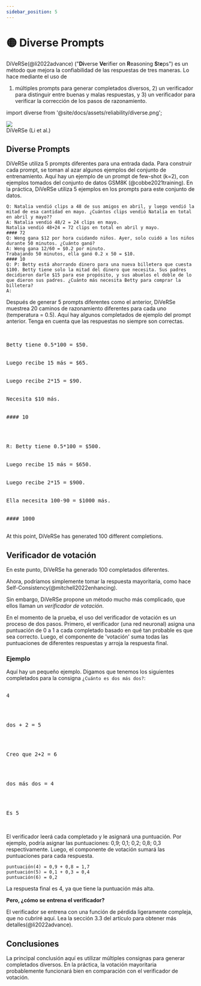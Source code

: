 ```yaml
---
sidebar_position: 5
---
```


# 🟡 Diverse Prompts

DiVeRSe(@li2022advance) ("**Di**verse **Ve**rifier on **R**easoning **S**t**e**ps") es un método que mejora la confiabilidad de las respuestas de tres maneras. Lo hace mediante el uso de
1) múltiples prompts para generar completados diversos, 2) un verificador para distinguir entre buenas y malas respuestas, y 3) un verificador para verificar la corrección de los pasos de razonamiento.


import diverse from '@site/docs/assets/reliability/diverse.png';

<div style={{textAlign: 'center'}}>
  <img src={diverse} style={{width: "750px"}} />
</div>

<div style={{textAlign: 'center'}}>
DiVeRSe (Li et al.)
</div>


## Diverse Prompts

DiVeRSe utiliza 5 prompts diferentes para una entrada dada. Para construir cada prompt, se toman al azar algunos ejemplos del conjunto de entrenamiento. Aquí hay un ejemplo de un prompt de few-shot (k=2), con ejemplos tomados del conjunto de datos GSM8K (@cobbe2021training). En la práctica, DiVeRSe utiliza 5 ejemplos en los prompts para este conjunto de datos.


```
Q: Natalia vendió clips a 48 de sus amigos en abril, y luego vendió la mitad de esa cantidad en mayo. ¿Cuántos clips vendió Natalia en total en abril y mayo??
A: Natalia vendió 48/2 = 24 clips en mayo.
Natalia vendió 48+24 = 72 clips en total en abril y mayo.
#### 72
Q: Weng gana $12 por hora cuidando niños. Ayer, solo cuidó a los niños durante 50 minutos. ¿Cuánto ganó?
A: Weng gana 12/60 = $0.2 por minuto.
Trabajando 50 minutos, ella ganó 0.2 x 50 = $10.
#### 10
Q: P: Betty está ahorrando dinero para una nueva billetera que cuesta $100. Betty tiene solo la mitad del dinero que necesita. Sus padres decidieron darle $15 para ese propósito, y sus abuelos el doble de lo que dieron sus padres. ¿Cuánto más necesita Betty para comprar la billetera?
A:
```

Después de generar 5 prompts diferentes como el anterior, DiVeRSe muestrea 20 caminos de razonamiento diferentes para cada uno (temperatura = 0.5). Aquí hay algunos completados de ejemplo del prompt anterior. Tenga en cuenta que las respuestas no siempre son correctas.

<pre>

<div style={{backgroundColor: '#d2f4d3'}}>
<div>Betty tiene 0.5*100 = $50.</div>

<div>Luego recibe 15 más = $65.</div>

<div>Luego recibe 2*15 = $90.</div>

<div>Necesita $10 más.</div>

#### 10
</div>
</pre>

<pre>

<div style={{backgroundColor: '#d2f4d3'}}>
<div>R: Betty tiene 0.5*100 = $500.</div>

<div>Luego recibe 15 más = $650.</div>

<div>Luego recibe 2*15 = $900.</div>

<div>Ella necesita 100-90 = $1000 más.</div>

#### 1000
</div>
</pre>

At this point, DiVeRSe has generated 100 different completions.

## Verificador de votación

En este punto, DiVeRSe ha generado 100 completados diferentes.

Ahora, podríamos simplemente tomar la respuesta mayoritaria, como hace Self-Consistency(@mitchell2022enhancing).

Sin embargo, DiVeRSe propone un método mucho más complicado, que ellos llaman un _verificador de votación_.

En el momento de la prueba, el uso del verificador de votación es un proceso de dos pasos. Primero, el verificador (una red neuronal) asigna una puntuación de 0 a 1 a cada completado basado en qué tan probable es que sea correcto. Luego, el componente de 'votación' suma todas las puntuaciones de diferentes respuestas y arroja la respuesta final.

### Ejemplo

Aquí hay un pequeño ejemplo. Digamos que tenemos los siguientes completados para la consigna `¿Cuánto es dos más dos?`:

<pre>
<div style={{backgroundColor: '#d2f4d3'}}>
<div>4</div>
</div>
</pre>

<pre>
<div style={{backgroundColor: '#d2f4d3'}}>
<div>dos + 2 = 5</div>
</div>
</pre>

<pre>
<div style={{backgroundColor: '#d2f4d3'}}>
<div>Creo que 2+2 = 6</div>
</div>
</pre>

<pre>
<div style={{backgroundColor: '#d2f4d3'}}>
<div>dos más dos = 4</div>
</div>
</pre>

<pre>
<div style={{backgroundColor: '#d2f4d3'}}>
<div>Es 5</div>
</div>
</pre>

El verificador leerá cada completado y le asignará una puntuación. Por ejemplo, podría asignar las puntuaciones: 0,9; 0,1; 0,2; 0,8; 0,3 respectivamente. Luego, el componente de votación sumará las puntuaciones para cada respuesta.


```
puntuación(4) = 0,9 + 0,8 = 1,7
puntuación(5) = 0,1 + 0,3 = 0,4
puntuación(6) = 0,2
```

La respuesta final es 4, ya que tiene la puntuación más alta.

**Pero, ¿cómo se entrena el verificador?**

El verificador se entrena con una función de pérdida ligeramente compleja, que no cubriré aquí. Lea la sección 3.3 del artículo para obtener más detalles(@li2022advance).

## Conclusiones

La principal conclusión aquí es utilizar múltiples consignas para generar completados diversos. En la práctica, la votación mayoritaria probablemente funcionará bien en comparación con el verificador de votación.